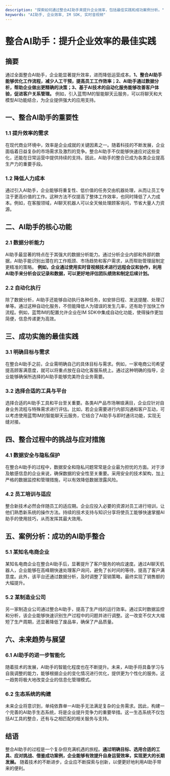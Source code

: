 ```yaml
---
description: "探索如何通过整合AI助手来提升企业效率，包括最佳实践和成功案例分析。"
keywords: "AI助手, 企业效率, IM SDK, 实时音视频"
---
```

# 整合AI助手：提升企业效率的最佳实践

## 摘要

通过全面整合AI助手，企业能显著提升效率，进而降低运营成本。**1、整合AI助手能够优化工作流程，减少人工干预，提高员工工作效率；2、AI助手通过数据分析，帮助企业做出更精确的决策；3、基于AI技术的自动化服务能够改善客户体验，促进客户关系管理。** 例如，引入蓝莺IM的智能聊天云服务，可以将聊天和大模型AI功能结合，为企业提供强大的应用支持。

## 一、整合AI助手的重要性

### 1.1 提升效率的需求

在现代商业环境中，效率是企业成就的关键因素之一。随着科技的不断发展，企业面临着日益复杂的市场需求及激烈的竞争。整合AI助手不仅能够快速应对这些变化，还能在日常运营中提供持续的支持。因此，AI助手的整合已成为各类企业提高生产力的重要手段。

### 1.2 降低人力成本

通过引入AI助手，企业能够将重复性、低价值的任务交由机器处理，从而让员工专注于更高价值的工作。这种方法不仅提高了整体工作效率，也同时降低了人力成本。例如，在客服领域，AI聊天机器人可以全天候处理顾客询问，节省大量人力资源。

## 二、AI助手的核心功能

### 2.1 数据分析能力

AI助手最显著的特点在于其强大的数据分析能力。通过分析企业内部和外部的数据，AI助手能识别出潜在的工作瓶颈、市场趋势和客户需求，从而帮助管理层制定更精准的策略。 **例如，企业通过使用实时音视频技术进行远程会议和协作，利用AI助手来分析会议记录和数据，可以更好地评估团队绩效和制定后续计划。**

### 2.2 自动化执行

除了数据分析，AI助手还能够自动执行各种任务，如安排日程、发送提醒、处理订单等。通过这种自动化服务，不但能降低人为错误的发生几率，还有助于加快工作流程。例如，蓝莺IM的配置允许企业在IM SDK中集成自动化功能，使得操作更加简便，信息传递更为高效。

## 三、成功实施的最佳实践

### 3.1 明确目标与需求

在整合AI助手之前，企业需明确自己的具体目标与需求。例如，一家电商公司希望提高顾客满意度，就可以将重点放在自动化客服系统上。通过这种明确的指导，企业能够确保所选择的AI助手能够完美符合业务需要。

### 3.2 选择合适的工具与平台

选择合适的AI助手工具和平台至关重要。各类AI产品市场琳琅满目，企业应针对自身业务流程与特殊需求进行评估。比如，若企业需要进行内部沟通和客户互动，可以考虑使用蓝莺IM的智能聊天云服务，它结合了AI助手与即时通讯功能，实现无缝对接。

## 四、整合过程中的挑战与应对措施

### 4.1 数据安全与隐私保护

在整合AI助手的过程中，数据安全和隐私问题常常是企业最为担忧的方面。对于涉及敏感信息的企业来说，确保数据的安全性至关重要。采用安全的技术架构，加上严格的数据监控和管理措施，可以有效降低数据泄露风险。

### 4.2 员工培训与适应

整合新技术必然会伴随员工的适应期。企业应投入必要的资源对员工进行培训，让他们熟悉新系统的操作方法。持续的技术支持与知识分享将使员工能够快速掌握AI助手的使用技巧，从而发挥其最大效用。

## 五、案例分析：成功的AI助手整合

### 5.1 某知名电商企业

某知名电商企业在整合AI助手后，显著提升了客户服务的响应速度。通过AI聊天机器人，企业能够在高峰期快速处理客户询问，避免了长时间的等待，提高了客户满意度。此外，该平台还通过数据分析，及时调整了营销策略，最终实现了销售额的大幅提升。

### 5.2 某制造业公司

另一家制造业公司通过整合AI助手，提高了生产线的运行效率。通过实时数据监控和分析，该企业能够快速识别生产过程中的问题并进行调整。这一改变不仅大大缩短了生产周期，还显著降低了废品率，确保了产品质量。

## 六、未来趋势与展望

### 6.1 AI助手的进一步智能化

随着技术的发展，AI助手的智能化程度也在不断提升。未来，AI助手将具备学习与自我调整的能力，能够根据企业的变化情况进行优化，提供更为个性化的服务。这一趋势将极大地改变企业的信息化管理模式。

### 6.2 生态系统的构建

未来企业将意识到，单纯依靠单一AI助手无法满足复杂的业务需求。因此，构建一个完善的AI助手生态系统，将是企业提升竞争力的重要举措。这一生态系统不仅包括AI工具的整合，还有与之相匹配的相关服务与支持。

## 结语

整合AI助手的过程是一个复杂但充满机遇的旅程。**通过明确目标、选用合适的工具、应对挑战、借鉴成功案例，企业能够有效提升自身运营效率，实现更大的长期发展。** 随着技术的不断进步，企业应不断探索与创新，以便更好地利用AI助手带来的便利。
